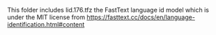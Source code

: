 This folder includes lid.176.tfz the FastText language id model which is under the MIT license from https://fasttext.cc/docs/en/language-identification.html#content
